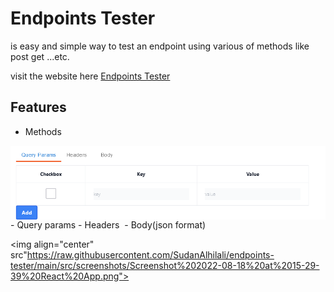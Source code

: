 # Endpoints Tester

is easy and simple way to test an endpoint using various of methods like post get ...etc.

visit the website here [Endpoints Tester](https://www.google.com)

## Features

- Methods
 <img align="center" src="https://raw.githubusercontent.com/SudanAlhilali/endpoints-tester/main/src/screenshots/Screenshot%202022-08-18%20at%2015-32-58%20React%20App.png" />
- Query params
- Headers
   <img  align="center" src"https://raw.githubusercontent.com/SudanAlhilali/endpoints-tester/main/src/screenshots/Screenshot%202022-08-18%20at%2015-32-58%20React%20App.png">
- Body(json format)
  <img align="center" src"https://raw.githubusercontent.com/SudanAlhilali/endpoints-tester/main/src/screenshots/Screenshot%202022-08-18%20at%2015-38-51%20React%20App.png">

<img align="center" src"https://raw.githubusercontent.com/SudanAlhilali/endpoints-tester/main/src/screenshots/Screenshot%202022-08-18%20at%2015-29-39%20React%20App.png">
